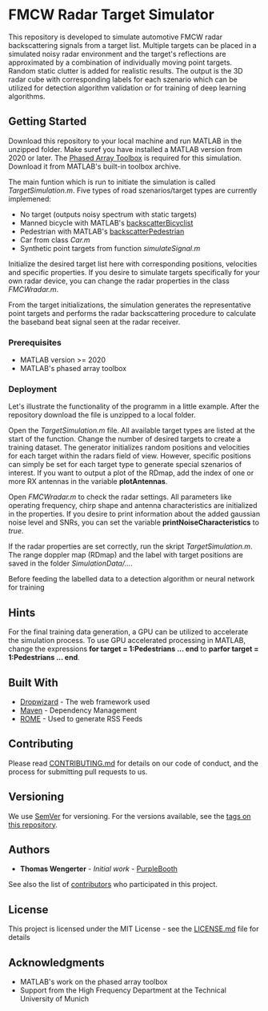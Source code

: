 # FMCW Radar Target Simulator

This repository is developed to simulate automotive FMCW radar backscattering signals from a target list. Multiple targets can be placed in a simulated noisy radar environment and the target's reflections are approximated by a combination of individually moving point targets. Random static clutter is added for realistic results. The output is the 3D radar cube with corresponding labels for each szenario which can be utilized for detection algorithm validation or for training of deep learning algorithms.

## Getting Started

Download this repository to your local machine and run MATLAB in the unzipped folder. Make suref you have installed a MATLAB version from 2020 or later. The [Phased Array Toolbox](https://de.mathworks.com/products/phased-array.html) is required for this simulation. Download it from MATLAB's built-in toolbox archive.

The main funtion which is run to initiate the simulation is called *TargetSimulation.m*. Five types of road szenarios/target types are currently implemened: 
* No target (outputs noisy spectrum with static targets)
* Manned bicycle with MATLAB's [backscatterBicyclist](https://de.mathworks.com/help/phased/ref/backscatterbicyclistblock.html)
* Pedestrian with MATLAB's [backscatterPedestrian](https://de.mathworks.com/help/phased/ref/backscatterpedestrian.html)
* Car from class *Car.m*
* Synthetic point targets from function *simulateSignal.m*

Initialize the desired target list here with corresponding positions, velocities and specific properties. If you desire to simulate targets specifically for your own radar device, you can change the radar properties in the class *FMCWradar.m*.

From the target initializations, the simulation generates the representative point targets and performs the radar backscattering procedure to calculate the baseband beat signal seen at the radar receiver.


### Prerequisites

* MATLAB version >= 2020
* MATLAB's phased array toolbox

### Deployment

Let's illustrate the functionality of the programm in a little example. After the repository download the file is unzipped to a local folder.

Open the *TargetSimulation.m* file. All available target types are listed at the start of the function. Change the number of desired targets to create a training dataset. The generator initializes random positions and velocities for each target within the radars field of view. However, specific positions can simply be set for each target type to generate special szenarios of interest. If you want to output a plot of the RDmap, add the index of one or more RX antennas in the variable **plotAntennas**.

Open *FMCWradar.m* to check the radar settings. All parameters like operating frequency, chirp shape and antenna characteristics are initialized in the properties. If you desire to print information about the added gaussian noise level and SNRs, you can set the variable **printNoiseCharacteristics** to *true*.

If the radar properties are set correctly, run the skript *TargetSimulation.m*. The range doppler map (RDmap) and the label with target positions are saved in the folder *SimulationData/...*.

Before feeding the labelled data to a detection algorithm or neural network for training


## Hints

For the final training data generation, a GPU can be utilized to accelerate the simulation process. To use GPU accelerated processing in MATLAB, change the expressions **for target = 1:Pedestrians ... end** to **parfor target = 1:Pedestrians ... end**.




## Built With

* [Dropwizard](http://www.dropwizard.io/1.0.2/docs/) - The web framework used
* [Maven](https://maven.apache.org/) - Dependency Management
* [ROME](https://rometools.github.io/rome/) - Used to generate RSS Feeds

## Contributing

Please read [CONTRIBUTING.md](https://gist.github.com/PurpleBooth/b24679402957c63ec426) for details on our code of conduct, and the process for submitting pull requests to us.

## Versioning

We use [SemVer](http://semver.org/) for versioning. For the versions available, see the [tags on this repository](https://github.com/your/project/tags). 

## Authors

* **Thomas Wengerter** - *Initial work* - [PurpleBooth](https://github.com/thomaswengerter)

See also the list of [contributors](https://github.com/thomaswengerter/FMCW_Radar_Target_Simulator/contributors) who participated in this project.

## License

This project is licensed under the MIT License - see the [LICENSE.md](LICENSE.md) file for details

## Acknowledgments

* MATLAB's work on the phased array toolbox
* Support from the High Frequency Department at the Technical University of Munich

